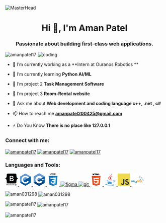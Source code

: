![MasterHead](https://jayamwebsolutions.com/img/website.gif)
<h1 align="center">Hi 👋, I'm Aman Patel</h1>
<h3 align="center">Passionate about building first-class web applications.</h3>
<img align="right" alt="coding" width="400" src="https://media4.giphy.com/media/v1.Y2lkPTc5MGI3NjExNGYyODQ1M2Q5MjhkZWQwZjNmYTFmZGMyNTIwMGNhNTFkN2JjODRmMyZlcD12MV9pbnRlcm5hbF9naWZzX2dpZklkJmN0PWc/qgQUggAC3Pfv687qPC/giphy.gif" />
<p align="left"> <img src="https://komarev.com/ghpvc/?username=amanpatel17&label=Profile%20views&color=0e75b6&style=flat" alt="amanpatel17" /> </p>



- 🔭 I’m currently working as a **Intern at Ouranos Robotics **

- 🌱 I’m currently learning **Python AI/ML**

- 👯 I’m project 2 **Task Management Software**

- 🤝 I’m project 3 **Room-Rental website**

- 💬 Ask me about **Web development and coding language c++, .net , c#**

- 📫 How to reach me **amanpatel200425@gmail.com**



- ⚡ Do You Know **There is no place like 127.0.0.1**

<h3 align="left">Connect with me:</h3>
<p align="left">
<a href="https://www.linkedin.com/in/amanpatel17/" target="blank"><img align="center" src="https://raw.githubusercontent.com/rahuldkjain/github-profile-readme-generator/master/src/images/icons/Social/linkedin.svg" alt="amanpatel17" height="30" width="40" /></a>
<a href="https://linkedin.com/in/amanpatel17/" target="blank"><img align="center" src="https://raw.githubusercontent.com/rahuldkjain/github-profile-readme-generator/master/src/images/icons/Social/linked-in-alt.svg" alt="amanpatel17" height="30" width="40" /></a>
<a href="https://stackoverflow.com/users/17948090/aman-patel" target="blank"><img align="center" src="https://raw.githubusercontent.com/rahuldkjain/github-profile-readme-generator/master/src/images/icons/Social/stack-overflow.svg" alt="amanpatel17" height="30" width="40" /></a>

</p>

<h3 align="left">Languages and Tools:</h3>

<p align="left"> <a href="https://getbootstrap.com" target="_blank" rel="noreferrer"> <img src="https://raw.githubusercontent.com/devicons/devicon/master/icons/bootstrap/bootstrap-plain-wordmark.svg" alt="bootstrap" width="40" height="40"/> </a> <a href="https://www.cprogramming.com/" target="_blank" rel="noreferrer"> <img src="https://raw.githubusercontent.com/devicons/devicon/master/icons/c/c-original.svg" alt="c" width="40" height="40"/> </a> <a href="https://www.w3schools.com/cpp/" target="_blank" rel="noreferrer"> <img src="https://raw.githubusercontent.com/devicons/devicon/master/icons/cplusplus/cplusplus-original.svg" alt="cplusplus" width="40" height="40"/> </a> <a href="https://www.w3schools.com/css/" target="_blank" rel="noreferrer"> <img src="https://raw.githubusercontent.com/devicons/devicon/master/icons/css3/css3-original-wordmark.svg" alt="css3" width="40" height="40"/> </a> <a href="https://www.figma.com/" target="_blank" rel="noreferrer"> <img src="https://www.vectorlogo.zone/logos/figma/figma-icon.svg" alt="figma" width="40" height="40"/> </a> <a href="https://git-scm.com/" target="_blank" rel="noreferrer"> <img src="https://www.vectorlogo.zone/logos/git-scm/git-scm-icon.svg" alt="git" width="40" height="40"/> </a> <a href="https://www.w3.org/html/" target="_blank" rel="noreferrer"> <img src="https://raw.githubusercontent.com/devicons/devicon/master/icons/html5/html5-original-wordmark.svg" alt="html5" width="40" height="40"/> </a> <a href="https://www.java.com" target="_blank" rel="noreferrer"> <img src="https://raw.githubusercontent.com/devicons/devicon/master/icons/java/java-original.svg" alt="java" width="40" height="40"/> </a> <a href="https://developer.mozilla.org/en-US/docs/Web/JavaScript" target="_blank" rel="noreferrer"> <img src="https://raw.githubusercontent.com/devicons/devicon/master/icons/javascript/javascript-original.svg" alt="javascript" width="40" height="40"/> </a> <a href="https://www.mysql.com/" target="_blank" rel="noreferrer"> <img src="https://raw.githubusercontent.com/devicons/devicon/master/icons/mysql/mysql-original-wordmark.svg" alt="mysql" width="40" height="40"/> </a> </p>

<p><img align="left" src="https://github-readme-stats.vercel.app/api/top-langs?username=aman031298&show_icons=true&locale=en&layout=compact" alt="aman031298" /></p>

<p>&nbsp;<img align="center" src="https://github-readme-stats.vercel.app/api?username=aman031298&show_icons=true&locale=en" alt="aman031298" /></p>


</p>

<p><img align="left" src="https://github-readme-stats.vercel.app/api/top-langs?username=amanpatel17&show_icons=true&locale=en&layout=compact" alt="amanpatel17" /></p>

<p>&nbsp;<img align="center" src="https://github-readme-stats.vercel.app/api?username=amanpatel17&show_icons=true&locale=en" alt="amanpatel17" /></p>

<p><img align="center" src="https://github-readme-streak-stats.herokuapp.com/?user=amanpatel17&" alt="amanpatel17" /></p>
